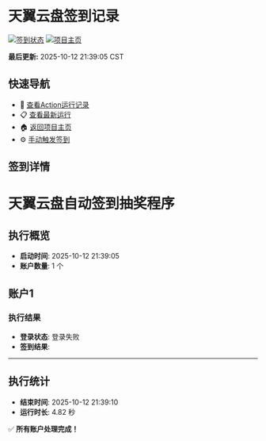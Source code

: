 # 天翼云盘签到记录

[![签到状态](https://github.com/wyfbfg222/189pan/actions/workflows/main.yml/badge.svg)](https://github.com/wyfbfg222/189pan/actions/workflows/main.yml) [![项目主页](https://img.shields.io/badge/GitHub-项目主页-blue?logo=github)](https://github.com/wyfbfg222/189pan)

**最后更新:** 2025-10-12 21:39:05 CST

## 快速导航

- 🔄 [查看Action运行记录](https://github.com/wyfbfg222/189pan/actions)
- 📋 [查看最新运行](https://github.com/wyfbfg222/189pan/actions/runs/18444744639)
- 🏠 [返回项目主页](https://github.com/wyfbfg222/189pan)
- ⚙️ [手动触发签到](https://github.com/wyfbfg222/189pan/actions/workflows/main.yml)

## 签到详情

# 天翼云盘自动签到抽奖程序

## 执行概览
- **启动时间**: 2025-10-12 21:39:05
- **账户数量**: 1 个

## 账户1
### 执行结果
- **登录状态**: 登录失败
- **签到结果**: 

---
## 执行统计
- **结束时间**: 2025-10-12 21:39:10
- **运行时长**: 4.82 秒

✅ **所有账户处理完成！**
